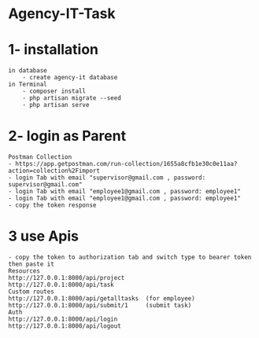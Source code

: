 # Agency-IT-Task

# 1- installation
    in database
        - create agency-it database 
    in Terminal
        - composer install
        - php artisan migrate --seed
        - php artisan serve

# 2- login as Parent
    Postman Collection 
    - https://app.getpostman.com/run-collection/1655a8cfb1e30c0e11aa?action=collection%2Fimport
    - login Tab with email "supervisor@gmail.com , password: supervisor@gmail.com"
    - login Tab with email "employee1@gmail.com , password: employee1"
    - login Tab with email "employee1@gmail.com , password: employee1"
    - copy the token response 
    
# 3 use Apis 
    - copy the token to authorization tab and switch type to bearer token then paste it
    Resources
    http://127.0.0.1:8000/api/project
    http://127.0.0.1:8000/api/task
    Custom routes
    http://127.0.0.1:8000/api/getalltasks  (for employee)
    http://127.0.0.1:8000/api/submit/1     (submit task)
    Auth
    http://127.0.0.1:8000/api/login
    http://127.0.0.1:8000/api/logout

